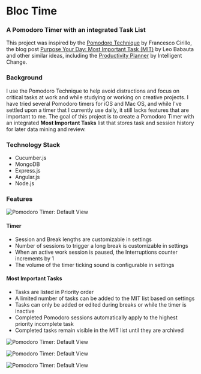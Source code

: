 # Bloc Time
### A Pomodoro Timer with an integrated Task List

This project was inspired by the [Pomodoro Technique](http://cirillocompany.de/pages/pomodoro-technique) by Francesco Cirillo, the blog post [Purpose Your Day: Most Important Task \(MIT\)](https://zenhabits.net/purpose-your-day-most-important-task/) by Leo Babauta and other similar ideas, including the [Productivity Planner](https://www.intelligentchange.com/products/the-productivity-planner?gclid=CO2H0cKGvNACFZCMaQod5h8LgQ) by Intelligent Change. 

### Background

I use the Pomodoro Technique to help avoid distractions and focus on critical tasks at work and while studying or working on creative projects. I have tried several Pomodoro timers for iOS and Mac OS, and while I've settled upon a timer that I currently use daily, it still lacks features that are important to me. The goal of this project is to create a Pomodoro Timer with an integrated **Most Important Tasks** list that stores task and session history for later data mining and review. 

### Technology Stack

* Cucumber.js
* MongoDB
* Express.js
* Angular.js 
* Node.js

### Features

![Pomodoro Timer: Default View](\_/comps/01_work_session_not_started.png)

#### Timer

* Session and Break lengths are customizable in settings
* Number of sessions to trigger a long break is customizable in settings
* When an active work session is paused, the Interruptions counter increments by 1
* The volume of the timer ticking sound is configurable in settings

#### Most Important Tasks

* Tasks are listed in Priority order
* A limited number of tasks can be added to the MIT list based on settings
* Tasks can only be added or edited during breaks or while the timer is inactive
* Completed Pomodoro sessions automatically apply to the highest priority incomplete task
* Completed tasks remain visible in the MIT list until they are archived

![Pomodoro Timer: Default View](\_/comps/02_work_session_started.png)

![Pomodoro Timer: Default View](\_/comps/03_break_session_started.png)

![Pomodoro Timer: Default View](\_/comps/04_settings_view.png)

